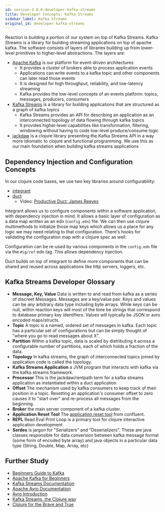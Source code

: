 ```yaml
---
id: version-3.0.0-developer-kafka-streams
title: Developer Concepts: Kafka Streams
sidebar_label: Kafka Streams
original_id: developer-kafka-streams
---
```


Reaction is building a portion of our system on top of Kafka Streams. Kafka Streams is a library for building streaming applications on top of apache kafka. The software consists of layers of libraries building up from lower-level primitives to higher-level abstractions. The layers are:

- [Apache Kafka](https://kafka.apache.org/documentation/) is our platform for event-driven architectures
  - It provides a cluster of brokers able to process application events
  - Applications can write events to a kafka topic and other components can later read those events
  - It is designed for high throughput, reliability, and low-latency streaming
  - Kafka provides the low-level concepts of an events platform: topics, messages, producers, consumers
- [Kafka Streams](https://kafka.apache.org/24/documentation/streams/developer-guide/) is a library for building applications that are structured as a graph of kafka topics
  - Kafka Streams provides an API for describing an application as an interconnected topology of data flowing through kafka topics
  - It provides higher-level capabilities like transformation, filtering, windowing without having to code low-level produce/consume logic
- [jackdaw](https://github.com/FundingCircle/jackdaw) is a clojure library presenting the Kafka Streams API in a way more idiomatic to clojure and functional programming. We use this as our main foundation when building kafka streams applications

## Dependency Injection and Configuration Concepts

In our clojure code bases, we use two key libraries around configurability:

- [integrant](https://github.com/weavejester/integrant)
- [duct](https://github.com/duct-framework/duct)
  - Video: [Productive Duct: James Reeves](https://www.youtube.com/watch?v=IVnBW2mT7Po)

Integrant allows us to configure components within a software application, with dependency injection in mind. It allows a basic layer of configuration as a data map written as an edn (`config.edn`) file. We can then use clojure multimethods to initialize those map keys which allows us a place for any logic we may need relating to that configuration. There's hooks for validating the configuration map with a clojure spec as well.

Configuration can be re-used by various components in the `config.edn` file via the `#ig/ref` edn tag. This allows dependency injection.

Duct builds on top of integrant to define more components that can be shared and reused across applications like http servers, loggers, etc.

## Kafka Streams Developer Glossary

- **Message, Key, Value** Data is written to and read from kafka as a series of discreet Messages. Messages are a key/value pair. Keys and values can be any arbitrary data type including byte arrays. While keys can be null, within reaction keys will most of the time be strings that correspond to database primary key identifiers. Values will typically be JSON or avro encoded maps/structs.
- **Topic** A topic is a named, ordered set of messages in kafka. Each topic has a particular set of configurations but can be simply thought of "where you go to read messages about X".
- **Partition** Within a kafka topic, data is scaled by distributing it across a configurable number of partitions, each of which holds a fraction of the data.
- **Topology** In kafka streams, the graph of interconnected topics joined by application code is called the topology.
- **Kafka Streams Application** a JVM program that interacts with kafka via the kafka streams framework.
- **Processor** This is the jackdaw/rentpath term for a kafka streams application as instantiated within a duct application
- **Offset** The mechanism used by kafka consumers to keep track of their position in a topic. Resetting an application's consumer offset to zero causes it to "start over" and re-process all messages from the beginning.
- **Broker** the main server component of a kafka cluster.
- **Application Reset Tool** The [application reset tool](https://docs.confluent.io/current/streams/developer-guide/app-reset-tool.html) from confluent.
- **REPL** Read Eval Print Loop is a primary tool for clojure interactive application development
- **Serdes** is jargon for "Serializers" and "Deserializers". These are java classes responsible for data conversion between kafka message format (some form of encoded byte array) and java objects in a particular data type (String, Double, Map, Array, etc)

## Further Study

- [Beginners Guide to Kafka](https://iteritory.com/beginners-guide-apache-kafka-basic-architecture-components-concepts/)
- [Apache Kafka for Beginners](https://www.youtube.com/playlist?list=PLt1SIbA8guusxiHz9bveV-UHs_biWFegU)
- [Kafka Streams Documentation](https://docs.confluent.io/current/streams/index.html)
- [Apache Avro Documentation](https://avro.apache.org/docs/current/)
- [Avro Introduction](https://www.youtube.com/watch?v=SZX9DM_gyOE)
- [Kafka Streams, the Clojure way](https://clojure-conundrums.co.uk/posts/kafka-streams-the-clojure-way/)
- [Clojure for the Brave and True](https://www.braveclojure.com/clojure-for-the-brave-and-true/)
